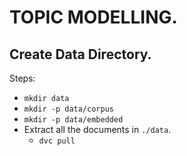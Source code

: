# TOPIC MODELLING.
## Create Data Directory. 
Steps:
- `mkdir data`
- `mkdir -p data/corpus`
- `mkdir -p data/embedded`
- Extract all the documents in `./data`.
    - `dvc pull`

